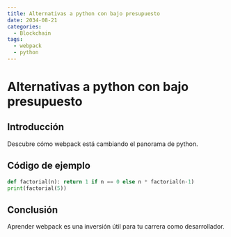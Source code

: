 ```yaml
---
title: Alternativas a python con bajo presupuesto
date: 2034-08-21
categories:
  - Blockchain
tags:
  - webpack
  - python
---
```


# Alternativas a python con bajo presupuesto

## Introducción

Descubre cómo webpack está cambiando el panorama de python.

## Código de ejemplo

```python
def factorial(n): return 1 if n == 0 else n * factorial(n-1)
print(factorial(5))
```

## Conclusión

Aprender webpack es una inversión útil para tu carrera como desarrollador.